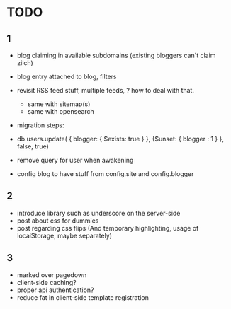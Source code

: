 TODO
=======

1
-------

- blog claiming in available subdomains (existing bloggers can't claim zilch)
- blog entry attached to blog, filters

- revisit RSS feed stuff, multiple feeds, ? how to deal with that.
  - same with sitemap(s)
  - same with opensearch

- migration steps:
 - db.users.update( { blogger: { $exists: true } }, {$unset: { blogger : 1 } }, false, true)
 - remove query for user when awakening
 - config blog to have stuff from config.site and config.blogger



2
-------

- introduce library such as underscore on the server-side
- post about css for dummies
- post regarding css flips (And temporary highlighting, usage of localStorage, maybe separately)



3
-------

- marked over pagedown
- client-side caching?
- proper api authentication?
- reduce fat in client-side template registration